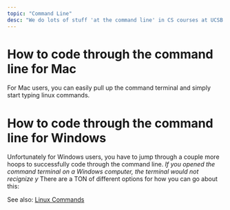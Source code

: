 ```yaml
---
topic: "Command Line"
desc: "We do lots of stuff 'at the command line' in CS courses at UCSB... "
---
```


# How to code through the command line for Mac

For Mac users, you can easily pull up the command terminal and simply start typing linux commands.

# How to code through the command line for Windows

Unfortunately for Windows users, you have to jump through a couple more hoops to successfully code through the command line.
*If you opened the command terminal on a Windows computer, the terminal would not recignize y*
There are a TON of different options for how you can go about this:



See also: [Linux Commands](/topics/linux_commands/)

